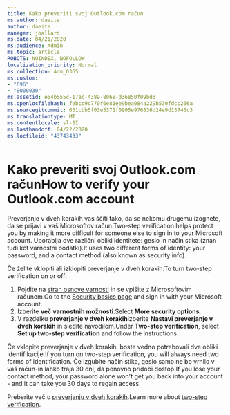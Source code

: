 ```yaml
---
title: Kako preveriti svoj Outlook.com račun
ms.author: daeite
author: daeite
manager: joallard
ms.date: 04/21/2020
ms.audience: Admin
ms.topic: article
ROBOTS: NOINDEX, NOFOLLOW
localization_priority: Normal
ms.collection: Adm_O365
ms.custom:
- "696"
- "8000030"
ms.assetid: e64b555c-17ec-4389-8068-d36850f09bd3
ms.openlocfilehash: febcc9c770f6e81ee9bea084a229b530fdcc266a
ms.sourcegitcommit: 631cbb5f03e5371f0995e976536d24e9d13746c3
ms.translationtype: MT
ms.contentlocale: sl-SI
ms.lasthandoff: 04/22/2020
ms.locfileid: "43743433"
---
```

# <a name="how-to-verify-your-outlookcom-account"></a><span data-ttu-id="aa50d-102">Kako preveriti svoj Outlook.com račun</span><span class="sxs-lookup"><span data-stu-id="aa50d-102">How to verify your Outlook.com account</span></span>

<span data-ttu-id="aa50d-103">Preverjanje v dveh korakih vas ščiti tako, da se nekomu drugemu izognete, da se prijavi v vaš Microsoftov račun.</span><span class="sxs-lookup"><span data-stu-id="aa50d-103">Two-step verification helps protect you by making it more difficult for someone else to sign in to your Microsoft account.</span></span> <span data-ttu-id="aa50d-104">Uporablja dve različni obliki identitete: geslo in način stika (znan tudi kot varnostni podatki).</span><span class="sxs-lookup"><span data-stu-id="aa50d-104">It uses two different forms of identity: your password, and a contact method (also known as security info).</span></span>
  
<span data-ttu-id="aa50d-105">Če želite vklopiti ali izklopiti preverjanje v dveh korakih:</span><span class="sxs-lookup"><span data-stu-id="aa50d-105">To turn two-step verification on or off:</span></span>
  
1. <span data-ttu-id="aa50d-106">Pojdite na [stran osnove varnosti](https://go.microsoft.com/fwlink/?linkid=842325) in se vpišite z Microsoftovim računom.</span><span class="sxs-lookup"><span data-stu-id="aa50d-106">Go to the [Security basics page](https://go.microsoft.com/fwlink/?linkid=842325) and sign in with your Microsoft account.</span></span>
2. <span data-ttu-id="aa50d-107">Izberite **več varnostnih možnosti**.</span><span class="sxs-lookup"><span data-stu-id="aa50d-107">Select **More security options**.</span></span>
3. <span data-ttu-id="aa50d-108">V razdelku **preverjanje v dveh korakih**izberite **Nastavi preverjanje v dveh korakih** in sledite navodilom.</span><span class="sxs-lookup"><span data-stu-id="aa50d-108">Under **Two-step verification**, select **Set up two-step verification** and follow the instructions.</span></span>

<span data-ttu-id="aa50d-109">Če vklopite preverjanje v dveh korakih, boste vedno potrebovali dve obliki identifikacije.</span><span class="sxs-lookup"><span data-stu-id="aa50d-109">If you turn on two-step verification, you will always need two forms of identification.</span></span> <span data-ttu-id="aa50d-110">Če izgubite način stika, geslo samo ne bo vrnilo v vaš račun-in lahko traja 30 dni, da ponovno pridobi dostop.</span><span class="sxs-lookup"><span data-stu-id="aa50d-110">If you lose your contact method, your password alone won't get you back into your account - and it can take you 30 days to regain access.</span></span>
  
<span data-ttu-id="aa50d-111">Preberite več o [preverjanju v dveh korakih](https://go.microsoft.com/fwlink/?linkid=872270).</span><span class="sxs-lookup"><span data-stu-id="aa50d-111">Learn more about [two-step verification](https://go.microsoft.com/fwlink/?linkid=872270).</span></span>
  